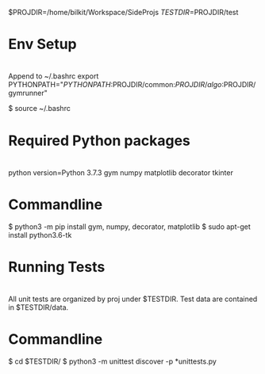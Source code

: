 $PROJDIR=/home/bilkit/Workspace/SideProjs
$TESTDIR=$PROJDIR/test

#
# Env Setup
#


Append to ~/.bashrc
  export PYTHONPATH="$PYTHONPATH:$PROJDIR/common:$PROJDIR/algo:$PROJDIR/gymrunner"

$ source ~/.bashrc

#
# Required Python packages
#


python version=Python 3.7.3
  gym
  numpy
  matplotlib
  decorator
  tkinter

# Commandline  
$ python3 -m pip install gym, numpy, decorator, matplotlib
$ sudo apt-get install python3.6-tk 


#
# Running Tests 
#


All unit tests are organized by proj under $TESTDIR. Test data are contained in $TESTDIR/data.


# Commandline
$ cd $TESTDIR/ 
$ python3 -m unittest discover -p *unittests.py


